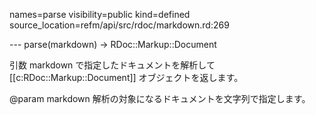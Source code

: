 names=parse
visibility=public
kind=defined
source_location=refm/api/src/rdoc/markdown.rd:269

--- parse(markdown) -> RDoc::Markup::Document

引数 markdown で指定したドキュメントを解析して
[[c:RDoc::Markup::Document]] オブジェクトを返します。

@param markdown 解析の対象になるドキュメントを文字列で指定します。

